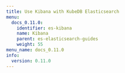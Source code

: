 ```yaml
---
title: Use Kibana with KubeDB Elasticsearch
menu:
  docs_0.11.0:
    identifier: es-kibana
    name: Kibana
    parent: es-elasticsearch-guides
    weight: 55
menu_name: docs_0.11.0
info:
  version: 0.11.0
---
```


